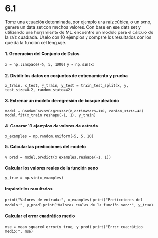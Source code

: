 # 6.1
Tome una ecuación determinada, por ejemplo una raíz cúbica, o un seno, genere un data set con muchos valores. Con base en ese data set y utilizando una herramienta de ML, encuentre un modelo para el cálculo de la raíz cuadrada. Úselo con 10 ejemplos y compare los resultados con los que da la función del lenguaje.

#### 1. Generación del Conjunto de Datos
` x = np.linspace(-5, 5, 1000) `
` y = np.sin(x) `

#### 2. Dividir los datos en conjuntos de entrenamiento y prueba
` x_train, x_test, y_train, y_test = train_test_split(x, y, test_size=0.2, random_state=42) `

#### 3. Entrenar un modelo de regresión de bosque aleatorio
` model = RandomForestRegressor(n_estimators=100, random_state=42) `
` model.fit(x_train.reshape(-1, 1), y_train) `

#### 4. Generar 10 ejemplos de valores de entrada
` x_examples = np.random.uniform(-5, 5, 10) `

#### 5. Calcular las predicciones del modelo
` y_pred = model.predict(x_examples.reshape(-1, 1)) `

#### Calcular los valores reales de la función seno
` y_true = np.sin(x_examples) `

#### Imprimir los resultados
` print("Valores de entrada:", x_examples) `
` print("Predicciones del modelo:", y_pred) `
` print("Valores reales de la función seno:", y_true) `

#### Calcular el error cuadrático medio
` mse = mean_squared_error(y_true, y_pred) `
` print("Error cuadrático medio:", mse) `
